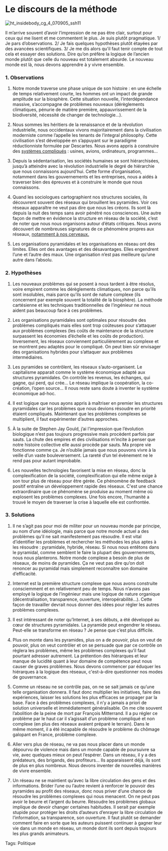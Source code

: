 # Le discours de la méthode



![ht_insidebody_cg_4_070905_ssh11](http://blog.tcrouzet.comhttps://tcrouzet.com/images_tc/2009/04/ht_insidebody_cg_4_070905_ssh11-450x348.jpg)

Il m’arrive souvent d’avoir l’impression de ne pas être clair, surtout pour ceux qui me lisent et me commentent le plus. Je suis plutôt pragmatique. 1/ Je pars d’observations. 2/ Je fais quelques hypothèses plutôt étayées par des avancées scientifiques. 3/ Je me dis alors qu’il faut tenir compte de tout cela et essayer des solutions. Dire qu’on préfère la logique de l’ancien monde plutôt que celle du nouveau est totalement absurde. Le nouveau monde est là, nous devons apprendre à y vivre ensemble.<span id="more-5844"></span>

### 1. Observations

1. Notre monde traverse une phase unique de son histoire : en une échelle de temps relativement courte, les hommes ont un impact de grande amplitude sur la biosphère. Cette situation nouvelle, l’interdépendance massive, s’accompagne de problèmes nouveaux (dérèglements climatiques, pénurie de matière première, appauvrissement de la biodiversité, nécessité de changer de technologie...).

2. Nous sommes les héritiers de la renaissance et de la révolution industrielle, nous occidentaux vivons majoritairement dans la civilisation moderniste comme l’appelle les tenants de l’integral philosophy. Cette civilisation s’est développée en s’appuyant sur le paradigme réductionniste formulée par Descartes. Nous avons appris à construire des [systèmes compliqués](http://blog.tcrouzet.com/2009/04/17/complexe-ou-complique/) : usines, avions, ordinateurs, programmes…

3. Depuis la sédentarisation, les sociétés humaines se sont hiérarchisées, jusqu’à atteindre avec la révolution industrielle le degré de hiérarchie que nous connaissons aujourd’hui. Cette forme d’organisation, notamment dans les gouvernements et les entreprises, nous a aidés à traverser bien des épreuves et à construire le monde que nous connaissons.

4. Quand les sociologues cartographient nos structures sociales, ils découvrent souvent des réseaux qui brouillent les pyramides. Voir ces réseaux apparaître ne veut pas dire que nous les créons. Ils sont là depuis la nuit des temps sans avoir pénétré nos consciences. Une autre façon de mettre en évidence la structure en réseau de la société, c’est de noter que nous nous organisons autour d’états critiques. Nous avons découvert de nombreuses signatures de ce phénomène propres aux réseaux, [notamment à nos cerveaux.](http://www.newscientist.com/article/mg20127015.000-our-complex-brains-thrive-on-the-edge-of-chaos.html)

5. Les organisations pyramidales et les organisations en réseau ont des limites. Elles ont des avantages et des désavantages. Elles engendrent l’une et l’autre des maux. Une organisation n’est pas meilleure qu’une autre dans l’absolu.

### 2. Hypothèses

1. Les nouveaux problèmes qui se posent à nous tardent à être résolus, voire empirent comme les dérèglements climatiques, non parce qu’ils sont insolubles, mais parce qu’ils sont de nature complexe (ils concernent par exemple souvent la totalité de la biosphère). La méthode cartésienne et les techniques traditionnelles de l’ingénieur ne nous aident pas beaucoup face à ces problèmes.

2. Les organisations pyramidales sont optimales pour résoudre des problèmes compliqués mais elles sont trop coûteuses pour s’attaquer aux problèmes complexes (les coûts de maintenance de la structure surpassent les économies d’échelle et les coûts de production). Inversement, les réseaux conviennent particulièrement au complexe et se montrent peu adaptés pour le compliqué. On peut bien sûr envisager des organisations hybrides pour s’attaquer aux problèmes intermédiaires.

3. Les pyramides se contrôlent, les réseaux s’auto-organisent. Le capitalisme apparait comme le système économique adapté aux structures pyramidales. On contrôle les revenus, les échanges, qui gagne, qui perd, qui crée… Le réseau implique la coopération, la co-création, l’open source… Il nous reste sans doute à inventer le système économique ad-hoc.

4. Il est logique que nous ayons appris à maîtriser en premier les structures pyramidales car les problèmes que nous devions résoudre en priorité étaient compliqués. Maintenant que les problèmes complexes se multiplient, il faut expérimenter d’autres approches.

5. À la suite de Stephen Jay Gould, j’ai l’impression que l’évolution biologique n’est pas toujours progressive mais procèdent parfois par sauts. La chute des empires et des civilisations m’incite à penser que notre histoire collective elle aussi procède par sauts. Ma propre vie fonctionne comme ça. Je n’oublie jamais que nous pouvons vivre à la veille d’un vaste bouleversement. La rareté d’un tel évènement ne le rend pas pour autant improbable.

6. Les nouvelles technologies favorisent la mise en réseau, donc la complexification de la société, complexification qui elle même exige à son tour plus de réseau pour être gérée. Ce phénomène de feedback positif entraîne un développement rapide des réseaux. C'est une chance extraordinaire que ce phénomène se produise au moment même où explosent les problèmes complexes. Une fois encore, l'humanité a trouvé le moyen de traverser la crise à laquelle elle est confrontée.

### 3. Solutions

1. Il ne s’agit pas pour moi de militer pour un nouveau monde par principe, au nom d’une idéologie, mais parce que notre monde actuel a des problèmes qu’il ne sait manifestement pas résoudre. Il est vital d’identifier les problèmes et rechercher les méthodes les plus aptes à les résoudre : pyramidale, hybride, réseau. Si nous nous entêtons dans le pyramidal, comme semblent le faire la plupart des gouvernements, nous nous planterons. Notre monde complexe a besoin de plus de réseaux, de moins de pyramides. Ça ne veut pas dire qu’on doit renoncer au pyramidal mais simplement reconnaître son domaine d’efficacité.

2. Internet est la première structure complexe que nous avons construite consciemment et en relativement peu de temps. Nous n’avons pas employé la logique de l’ingénieur mais une logique de nature organique (décentralisation, transparence, ouverture, interopérabilité…). Cette façon de travailler devrait nous donner des idées pour régler les autres problèmes complexes.

3. Il est intéressant de noter qu’Internet, à ses débuts, a été développé au cœur de structures pyramidales. La pyramide peut engendrer le réseau. Peut-elle se transforme en réseau ? Je pense que c’est plus difficile.

4. Plus on monte dans les pyramides, plus on a de pouvoir, plus on veut de pouvoir, plus on veut contrôler et on se persuade que par ce contrôle on règlera les problèmes, même les problèmes complexes qu’il faut pourtant adresser autrement. La prétention des hiérarques et leur manque de lucidité quant à leur domaine de compétence peut nous causer de graves problèmes. Nous devons commencer par éduquer les hiérarques à la logique des réseaux, c'est-à-dire questionner nos modes de gouvernance.

5. Comme un réseau ne se contrôle pas, on ne se sait jamais ce qu’une telle organisation donnera. Il faut donc multiplier les initiatives, faire des expériences, laisser les solutions les plus efficaces se propager par la base. Face à des problèmes complexes, il n’y a jamais a priori de solution universelle et immédiatement généralisable. On me cite souvent l’abolition de la peine de mort par François Mitterrand. Il a pu régler ce problème par le haut car il s’agissait d’un problème compliqué et non complexe (en plus des réseaux avaient préparé le terrain). Dans le même moment, il a été incapable de résoudre le problème du chômage galopant en France, problème complexe.

6. Aller vers plus de réseau, ne va pas nous placer dans un monde dépourvu de violence mais dans un monde capable de poursuivre sa vie, avec quelques mieux on peut l’espérer. Dans un réseau, il y a des prédateurs, des brigands, des profiteurs… Ils apparaissent déjà, ils sont de plus en plus nombreux. Nous devons inventer de nouvelles manières de vivre ensemble.

7. Un réseau ne se maintient qu’avec la libre circulation des gens et des informations. Brider l’une ou l’autre revient à renforcer le pouvoir des pyramides au profit des réseaux, donc nous priver d’une chance de résoudre les problèmes complexes qui nous menacent. On ne peut pas avoir le beurre et l’argent du beurre. Résoudre les problèmes globaux implique de devoir changer certaines habitudes. Il serait par exemple stupide pour protéger les droits d’auteurs d’enrayer la libre circulation de l’information, sa transparence, son ouverture. Il faut plutôt se demander comment faire en sorte que les auteurs puissent continuer à gagner leur vie dans un monde en réseau, un monde dont ils sont depuis toujours les plus grands animateurs.

Tags: Politique